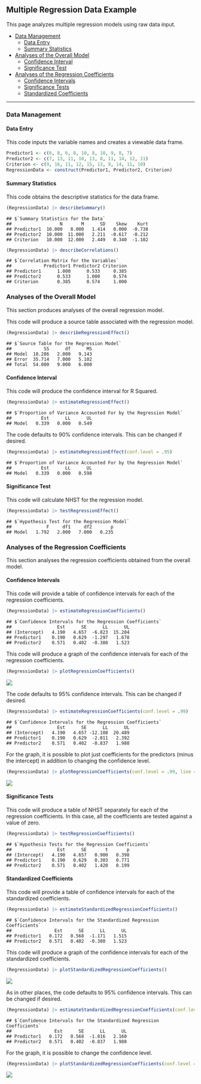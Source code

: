 
## Multiple Regression Data Example

This page analyzes multiple regression models using raw data input.

- [Data Management](#data-management)
  - [Data Entry](#data-entry)
  - [Summary Statistics](#summary-statistics)
- [Analyses of the Overall Model](#analyses-of-the-overall-model)
  - [Confidence Interval](#confidence-interval)
  - [Significance Test](#significance-test)
- [Analyses of the Regression
  Coefficients](#analyses-of-the-regression-coefficients)
  - [Confidence Intervals](#confidence-intervals)
  - [Significance Tests](#significance-tests)
  - [Standardized Coefficients](#standardized-coefficients)

------------------------------------------------------------------------

### Data Management

#### Data Entry

This code inputs the variable names and creates a viewable data frame.

``` r
Predictor1 <- c(6, 8, 6, 8, 10, 8, 10, 9, 8, 7)
Predictor2 <- c(7, 13, 11, 10, 13, 8, 11, 14, 12, 11)
Criterion <- c(9, 16, 11, 12, 15, 13, 9, 14, 11, 10)
RegressionData <- construct(Predictor1, Predictor2, Criterion)
```

#### Summary Statistics

This code obtains the descriptive statistics for the data frame.

``` r
(RegressionData) |> describeSummary()
```

    ## $`Summary Statistics for the Data`
    ##                  N       M      SD    Skew    Kurt
    ## Predictor1  10.000   8.000   1.414   0.000  -0.738
    ## Predictor2  10.000  11.000   2.211  -0.617  -0.212
    ## Criterion   10.000  12.000   2.449   0.340  -1.102

``` r
(RegressionData) |> describeCorrelations()
```

    ## $`Correlation Matrix for the Variables`
    ##            Predictor1 Predictor2 Criterion
    ## Predictor1      1.000      0.533     0.385
    ## Predictor2      0.533      1.000     0.574
    ## Criterion       0.385      0.574     1.000

### Analyses of the Overall Model

This section produces analyses of the overall regression model.

This code will produce a source table associated with the regression
model.

``` r
(RegressionData) |> describeRegressionEffect()
```

    ## $`Source Table for the Regression Model`
    ##            SS      df      MS
    ## Model  18.286   2.000   9.143
    ## Error  35.714   7.000   5.102
    ## Total  54.000   9.000   6.000

#### Confidence Interval

This code will produce the confidence interval for R Squared.

``` r
(RegressionData) |> estimateRegressionEffect()
```

    ## $`Proportion of Variance Accounted For by the Regression Model`
    ##           Est      LL      UL
    ## Model   0.339   0.000   0.549

The code defaults to 90% confidence intervals. This can be changed if
desired.

``` r
(RegressionData) |> estimateRegressionEffect(conf.level = .95)
```

    ## $`Proportion of Variance Accounted For by the Regression Model`
    ##           Est      LL      UL
    ## Model   0.339   0.000   0.598

#### Significance Test

This code will calculate NHST for the regression model.

``` r
(RegressionData) |> testRegressionEffect()
```

    ## $`Hypothesis Test for the Regression Model`
    ##             F     df1     df2       p
    ## Model   1.792   2.000   7.000   0.235

### Analyses of the Regression Coefficients

This section analyses the regression coefficients obtained from the
overall model.

#### Confidence Intervals

This code will provide a table of confidence intervals for each of the
regression coefficients.

``` r
(RegressionData) |> estimateRegressionCoefficients()
```

    ## $`Confidence Intervals for the Regression Coefficients`
    ##                 Est      SE      LL      UL
    ## (Intercept)   4.190   4.657  -6.823  15.204
    ## Predictor1    0.190   0.629  -1.297   1.678
    ## Predictor2    0.571   0.402  -0.380   1.523

This code will produce a graph of the confidence intervals for each of
the regression coefficients.

``` r
(RegressionData) |> plotRegressionCoefficients()
```

![](figures/Multiple-Data-CoefficientsA-1.png)<!-- -->

The code defaults to 95% confidence intervals. This can be changed if
desired.

``` r
(RegressionData) |> estimateRegressionCoefficients(conf.level = .99)
```

    ## $`Confidence Intervals for the Regression Coefficients`
    ##                 Est      SE      LL      UL
    ## (Intercept)   4.190   4.657 -12.108  20.489
    ## Predictor1    0.190   0.629  -2.011   2.392
    ## Predictor2    0.571   0.402  -0.837   1.980

For the graph, it is possible to plot just coefficients for the
predictors (minus the intercept) in addition to changing the confidence
level.

``` r
(RegressionData) |> plotRegressionCoefficients(conf.level = .99, line = 0, intercept = FALSE)
```

![](figures/Multiple-Data-CoefficientsB-1.png)<!-- -->

#### Significance Tests

This code will produce a table of NHST separately for each of the
regression coefficients. In this case, all the coefficients are tested
against a value of zero.

``` r
(RegressionData) |> testRegressionCoefficients()
```

    ## $`Hypothesis Tests for the Regression Coefficients`
    ##                 Est      SE       t       p
    ## (Intercept)   4.190   4.657   0.900   0.398
    ## Predictor1    0.190   0.629   0.303   0.771
    ## Predictor2    0.571   0.402   1.420   0.199

#### Standardized Coefficients

This code will provide a table of confidence intervals for each of the
standardized coefficients.

``` r
(RegressionData) |> estimateStandardizedRegressionCoefficients()
```

    ## $`Confidence Intervals for the Standardized Regression Coefficients`
    ##                Est      SE      LL      UL
    ## Predictor1   0.172   0.568  -1.171   1.515
    ## Predictor2   0.571   0.402  -0.380   1.523

This code will produce a graph of the confidence intervals for each of
the standardized coefficients.

``` r
(RegressionData) |> plotStandardizedRegressionCoefficients()
```

![](figures/Multiple-Data-StandardizedA-1.png)<!-- -->

As in other places, the code defaults to 95% confidence intervals. This
can be changed if desired.

``` r
(RegressionData) |> estimateStandardizedRegressionCoefficients(conf.level = .99)
```

    ## $`Confidence Intervals for the Standardized Regression Coefficients`
    ##                Est      SE      LL      UL
    ## Predictor1   0.172   0.568  -1.816   2.160
    ## Predictor2   0.571   0.402  -0.837   1.980

For the graph, it is possible to change the confidence level.

``` r
(RegressionData) |> plotStandardizedRegressionCoefficients(conf.level = .99)
```

![](figures/Multiple-Data-StandardizedB-1.png)<!-- -->
